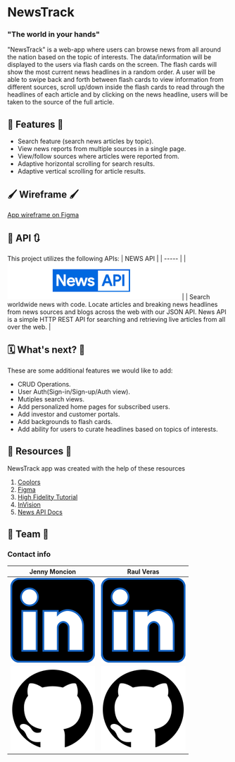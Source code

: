 # NewsTrack 

### "The world in your hands"

"NewsTrack" is a web-app where users can browse news from all around the nation based on the topic of interests. The data/information will be displayed to the users via flash cards on the screen. The flash cards will show the most current news headlines in a random order. A user will be able to swipe back and forth between flash cards to view information from different sources, scroll up/down inside the flash cards to read through the headlines of each article and by clicking on the news headline, users will be taken to the source of the full article.


## 📌 Features 📌

- Search feature (search news articles by topic).
- View news reports from multiple sources in a single page.
- View/follow sources where articles were reported from.
- Adaptive horizontal scrolling for search results.
- Adaptive vertical scrolling for article results.


## 🖌️ Wireframe 🖌️
[App wireframe on Figma](https://www.figma.com/file/FUgpsQkrbDUjriwx0UDaDw/NewsTrack-Wireframe-Draft-1?node-id=0%3A1)


## 🔄 API 🔃
This project utilizes the following APIs:
| NEWS API | 
| ----- | 
| [![News API logo](src/img/logos/newsAPI.png)](https://newsapi.org/) | 
| Search worldwide news with code. Locate articles and breaking news headlines from news sources and blogs across the web with our JSON API. News API is a simple HTTP REST API for searching and retrieving live articles from all over the web. |  


## 🗓 What's next? 💭
These are some additional features we would like to add:
- CRUD Operations.
- User Auth(Sign-in/Sign-up/Auth view).
- Mutiples search views.
- Add personalized home pages for subscribed users.
- Add investor and customer portals. 
- Add backgrounds to flash cards.
- Add ability for users to curate headlines based on topics of interests. 


## 🔖 Resources 🔖
NewsTrack app was created with the help of these resources
1. [Coolors](https://coolors.co/)
2. [Figma](https://www.figma.com/community)
3. [High Fidelity Tutorial](https://www.youtube.com/watch?v=DLXgLazAYG0&ab_channel=RisingKirin)
4. [InVision](https://www.invisionapp.com/)
5. [News API Docs](https://newsapi.org/docs)


## 🌠 Team 🌠
### Contact info
| **Jenny Moncion** | **Raul Veras** |
| ----- | ------ |
| [![LinkedIn](src/img/logos/linkedin-logo.svg)](https://www.linkedin.com/in/jenny-moncion-04535260/ "LinkedIn")   | [![LinkedIn](src/img/logos/linkedin-logo.svg)](https://www.linkedin.com/in/verasraul/ "LinkedIn") |
| [![GitHub](src/img/logos/github-logo.svg)](https://github.com/didelma "didelma")  |  [![GitHub](src/img/logos/github-logo.svg)](https://github.com/verasraul)  |
